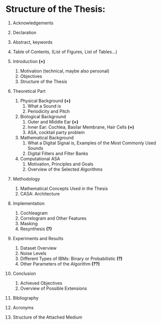 # Structure of the Thesis:

1. Acknowledgements
2. Declaration
3. Abstract, keywords
4. Table of Contents, (List of Figures, List of Tables...)

5. Introduction **(+)**
   1. Motivation (technical, maybe also personal)
   2. Objectives
   3. Structure of the Thesis

6. Theoretical Part
   1. Physical Background **(+)**
      1. What a Sound is
      2. Periodicity and Pitch
   2. Biological Background
      1. Outer and Middle Ear **(+)**
      2. Inner Ear: Cochlea, Basilar Membrane, Hair Cells **(+)**
      3. ASA, cocktail party problem
   3. Mathematical Background
      1. What a Digital Signal is, Examples of the Most Commonly Used Sounds
      2. Digital Filters and Filter Banks
   4. Computational ASA
      1. Motivation, Principles and Goals
      2. Overview of the Selected Algorithms

7. Methodology
   1. Mathematical Concepts Used in the Thesis
   2. CASA: Architecture

8. Implementation
   1. Cochleagram
   2. Correlogram and Other Features
   3. Masking
   4. Resynthesis **(?)**

9. Experiments and Results
   1. Dataset Overview
   2. Noise Levels
   3. Different Types of IBMs: Binary or Probabilistic **(?)**
   4. Other Parameters of the Algorithm **(??)**

10. Conclusion
    1. Achieved Objectives
    2. Overview of Possible Extensions

11. Bibliography
12. Acronyms
13. Structure of the Attached Medium